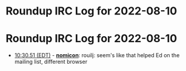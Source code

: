 # Roundup IRC Log for 2022-08-10 #
# Roundup IRC Log for 2022-08-10
* <a href="#10:30.51" id="10:30.51">10:30.51 (EDT)</a> - __[nomicon](https://github.com/nomicon)__: rouilj: seem's like that helped Ed on the mailing list, different browser

